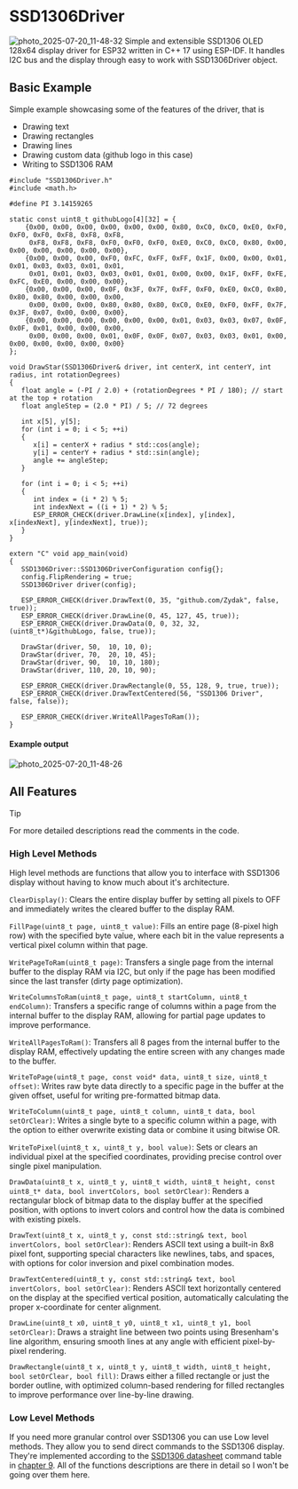 # SSD1306Driver
![photo_2025-07-20_11-48-32](https://github.com/user-attachments/assets/b3b9ce14-04b4-4e04-af10-eb70784b485e)
Simple and extensible SSD1306 OLED 128x64 display driver for ESP32 written in C++ 17 using ESP-IDF. It handles I2C bus and the display through easy to work with SSD1306Driver object.

## Basic Example

Simple example showcasing some of the features of the driver, that is
 - Drawing text
 - Drawing rectangles
 - Drawing lines
 - Drawing custom data (github logo in this case)
 - Writing to SSD1306 RAM
```
#include "SSD1306Driver.h"
#include <math.h>

#define PI 3.14159265

static const uint8_t githubLogo[4][32] = {
    {0x00, 0x00, 0x00, 0x00, 0x00, 0x00, 0x80, 0xC0, 0xC0, 0xE0, 0xF0, 0xF0, 0xF0, 0xF8, 0xF8, 0xF8,
     0xF8, 0xF8, 0xF8, 0xF0, 0xF0, 0xF0, 0xE0, 0xC0, 0xC0, 0x80, 0x00, 0x00, 0x00, 0x00, 0x00, 0x00},
    {0x00, 0x00, 0x00, 0xF0, 0xFC, 0xFF, 0xFF, 0x1F, 0x00, 0x00, 0x01, 0x01, 0x03, 0x03, 0x01, 0x01,
     0x01, 0x01, 0x03, 0x03, 0x01, 0x01, 0x00, 0x00, 0x1F, 0xFF, 0xFE, 0xFC, 0xE0, 0x00, 0x00, 0x00},
    {0x00, 0x00, 0x00, 0x0F, 0x3F, 0x7F, 0xFF, 0xF0, 0xE0, 0xC0, 0x80, 0x80, 0x80, 0x00, 0x00, 0x00,
     0x00, 0x00, 0x00, 0x80, 0x80, 0x80, 0xC0, 0xE0, 0xF0, 0xFF, 0x7F, 0x3F, 0x07, 0x00, 0x00, 0x00},
    {0x00, 0x00, 0x00, 0x00, 0x00, 0x00, 0x01, 0x03, 0x03, 0x07, 0x0F, 0x0F, 0x01, 0x00, 0x00, 0x00,
     0x00, 0x00, 0x00, 0x01, 0x0F, 0x0F, 0x07, 0x03, 0x03, 0x01, 0x00, 0x00, 0x00, 0x00, 0x00, 0x00}
};

void DrawStar(SSD1306Driver& driver, int centerX, int centerY, int radius, int rotationDegrees)
{
   float angle = (-PI / 2.0) + (rotationDegrees * PI / 180); // start at the top + rotation
   float angleStep = (2.0 * PI) / 5; // 72 degrees

   int x[5], y[5];
   for (int i = 0; i < 5; ++i)
   {
      x[i] = centerX + radius * std::cos(angle);
      y[i] = centerY + radius * std::sin(angle);
      angle += angleStep;
   }

   for (int i = 0; i < 5; ++i)
   {
      int index = (i * 2) % 5;
      int indexNext = ((i + 1) * 2) % 5;
      ESP_ERROR_CHECK(driver.DrawLine(x[index], y[index], x[indexNext], y[indexNext], true));
   }
}

extern "C" void app_main(void)
{
   SSD1306Driver::SSD1306DriverConfiguration config{};
   config.FlipRendering = true;
   SSD1306Driver driver(config);

   ESP_ERROR_CHECK(driver.DrawText(0, 35, "github.com/Zydak", false, true));
   ESP_ERROR_CHECK(driver.DrawLine(0, 45, 127, 45, true));
   ESP_ERROR_CHECK(driver.DrawData(0, 0, 32, 32, (uint8_t*)&githubLogo, false, true));

   DrawStar(driver, 50,  10, 10, 0);
   DrawStar(driver, 70,  20, 10, 45);
   DrawStar(driver, 90,  10, 10, 180);
   DrawStar(driver, 110, 20, 10, 90);

   ESP_ERROR_CHECK(driver.DrawRectangle(0, 55, 128, 9, true, true));
   ESP_ERROR_CHECK(driver.DrawTextCentered(56, "SSD1306 Driver", false, false));

   ESP_ERROR_CHECK(driver.WriteAllPagesToRam());
}
```
#### Example output
![photo_2025-07-20_11-48-26](https://github.com/user-attachments/assets/7c136dd0-cae7-4468-9ba1-fd24505fb44e)

## All Features
> [!TIP]  
> For more detailed descriptions read the comments in the code.

### High Level Methods
High level methods are functions that allow you to interface with SSD1306 display without having to know much about it's architecture.

`ClearDisplay()`: Clears the entire display buffer by setting all pixels to OFF and immediately writes the cleared buffer to the display RAM.

`FillPage(uint8_t page, uint8_t value)`: Fills an entire page (8-pixel high row) with the specified byte value, where each bit in the value represents a vertical pixel column within that page.

`WritePageToRam(uint8_t page)`: Transfers a single page from the internal buffer to the display RAM via I2C, but only if the page has been modified since the last transfer (dirty page optimization).

`WriteColumnsToRam(uint8_t page, uint8_t startColumn, uint8_t endColumn)`: Transfers a specific range of columns within a page from the internal buffer to the display RAM, allowing for partial page updates to improve performance.

`WriteAllPagesToRam()`: Transfers all 8 pages from the internal buffer to the display RAM, effectively updating the entire screen with any changes made to the buffer.

`WriteToPage(uint8_t page, const void* data, uint8_t size, uint8_t offset)`: Writes raw byte data directly to a specific page in the buffer at the given offset, useful for writing pre-formatted bitmap data.

`WriteToColumn(uint8_t page, uint8_t column, uint8_t data, bool setOrClear)`: Writes a single byte to a specific column within a page, with the option to either overwrite existing data or combine it using bitwise OR.

`WriteToPixel(uint8_t x, uint8_t y, bool value)`: Sets or clears an individual pixel at the specified coordinates, providing precise control over single pixel manipulation.

`DrawData(uint8_t x, uint8_t y, uint8_t width, uint8_t height, const uint8_t* data, bool invertColors, bool setOrClear)`: Renders a rectangular block of bitmap data to the display buffer at the specified position, with options to invert colors and control how the data is combined with existing pixels.

`DrawText(uint8_t x, uint8_t y, const std::string& text, bool invertColors, bool setOrClear)`: Renders ASCII text using a built-in 8x8 pixel font, supporting special characters like newlines, tabs, and spaces, with options for color inversion and pixel combination modes.

`DrawTextCentered(uint8_t y, const std::string& text, bool invertColors, bool setOrClear)`: Renders ASCII text horizontally centered on the display at the specified vertical position, automatically calculating the proper x-coordinate for center alignment.

`DrawLine(uint8_t x0, uint8_t y0, uint8_t x1, uint8_t y1, bool setOrClear)`: Draws a straight line between two points using Bresenham's line algorithm, ensuring smooth lines at any angle with efficient pixel-by-pixel rendering.

`DrawRectangle(uint8_t x, uint8_t y, uint8_t width, uint8_t height, bool setOrClear, bool fill)`: Draws either a filled rectangle or just the border outline, with optimized column-based rendering for filled rectangles to improve performance over line-by-line drawing.

### Low Level Methods
If you need more granular control over SSD1306 you can use Low level methods. They allow you to send direct commands to the SSD1306 display. They're implemented according to the [SSD1306 datasheet](https://cdn-shop.adafruit.com/datasheets/SSD1306.pdf) command table in [chapter 9](https://cdn-shop.adafruit.com/datasheets/SSD1306.pdf#%5B%7B%22num%22%3A2326%2C%22gen%22%3A0%7D%2C%7B%22name%22%3A%22XYZ%22%7D%2C0%2C842%2Cnull%5D). All of the functions descriptions are there in detail so I won't be going over them here.
